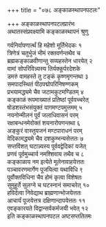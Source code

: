+++
title = "०७८ अङ्काळस्थापनपटलः"

+++
अङ्काळस्थापनपटलप्रारंभः    
अथातस्संप्रवक्ष्यामि कङ्काळस्थापनं श्रुणु  

गर्वनिर्वापणार्त्थं हि महेशो मूर्तिभेदकः  १  
त्रिणेत्रं चतुर्भुजं भीमं रक्तवर्णन्तथैव च  
ब्रह्मकङ्काळवीणान्तु सव्यहस्तेन धारयेत्  २  
वामां सोपरिविन्न्यस्य तिर्यक्कूर्परदेशके  
डमरुं वामहस्ते तु टङ्कं कृष्णमृगन्तथा  ३  
समपादस्थितं पीठपद्मोपरिनिषण्णकम्  
प्रभयामद्ध्यमे चैव जटामकुटमण्डितम्  ४  
कङ्काळं रूपमाख्यातं प्रतिष्ठां पूर्ववच्चरेत्  
षोडशस्तंभसंयुक्तं यागमण्टपमुत्तमम्  ५  
नयनोन्मीलनं पूर्वं जलाधिवासनं परम्  
रक्षाबन्धनमेवोक्तं शयनारोपणन्तथा  ६  
अङ्कुरं वास्तुयजनं मण्टपाराधनं परम्  
वेदिकामद्ध्यमे चैव दशकुम्भन्यसेत्ततः  ७  
सप्तविंशत् घटान्न्यस्य पूर्ववद्वेदिकां यजेत्  
प्रणवं पूर्वमुच्चार्य नमश्शिवाय तथैव च  ८  
कङ्काळाय नम इत्येते मूलेनावाहयेत्ततः  
पञ्चावरणमार्गेण पूजयित्वा यथाविधि  ९  
पूर्वोक्तविधिना चैव होमं कृत्वा विशेषतः  
सुमुहूर्ते सुलग्ने च घटस्नानं समाचरेत्  १०  
हविर्दत्वा निवेद्याथ ब्राह्मणान्भोजयेत्ततः  
आचार्यं पूजयेत्तत्र दक्षिणान्दापयेत्ततः  ११  
एवङ्कारयते विद्वान्सर्वकर्मजयी भवेत्  १२  
इति कङ्काळस्थापनपटल अष्टसप्ततितमः  

